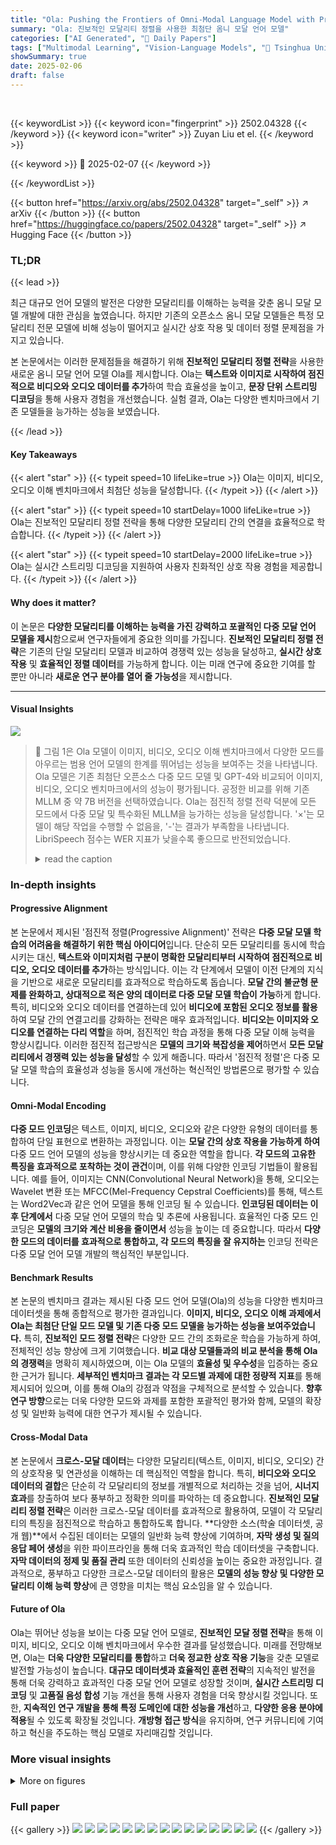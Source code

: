 ```yaml
---
title: "Ola: Pushing the Frontiers of Omni-Modal Language Model with Progressive Modality Alignment"
summary: "Ola: 진보적인 모달리티 정렬을 사용한 최첨단 옴니 모달 언어 모델"
categories: ["AI Generated", "🤗 Daily Papers"]
tags: ["Multimodal Learning", "Vision-Language Models", "🏢 Tsinghua University",]
showSummary: true
date: 2025-02-06
draft: false
---
```


<br>

{{< keywordList >}}
{{< keyword icon="fingerprint" >}} 2502.04328 {{< /keyword >}}
{{< keyword icon="writer" >}} Zuyan Liu et el. {{< /keyword >}}
 
{{< keyword >}} 🤗 2025-02-07 {{< /keyword >}}
 
{{< /keywordList >}}

{{< button href="https://arxiv.org/abs/2502.04328" target="_self" >}}
↗ arXiv
{{< /button >}}
{{< button href="https://huggingface.co/papers/2502.04328" target="_self" >}}
↗ Hugging Face
{{< /button >}}




### TL;DR


{{< lead >}}

최근 대규모 언어 모델의 발전은 다양한 모달리티를 이해하는 능력을 갖춘 옴니 모달 모델 개발에 대한 관심을 높였습니다. 하지만 기존의 오픈소스 옴니 모달 모델들은 특정 모달리티 전문 모델에 비해 성능이 떨어지고 실시간 상호 작용 및 데이터 정렬 문제점을 가지고 있습니다. 

본 논문에서는 이러한 문제점들을 해결하기 위해 **진보적인 모달리티 정렬 전략**을 사용한 새로운 옴니 모달 언어 모델 Ola를 제시합니다. Ola는 **텍스트와 이미지로 시작하여 점진적으로 비디오와 오디오 데이터를 추가**하여 학습 효율성을 높이고, **문장 단위 스트리밍 디코딩**을 통해 사용자 경험을 개선했습니다.  실험 결과, Ola는 다양한 벤치마크에서 기존 모델들을 능가하는 성능을 보였습니다.

{{< /lead >}}


#### Key Takeaways

{{< alert "star" >}}
{{< typeit speed=10 lifeLike=true >}} Ola는 이미지, 비디오, 오디오 이해 벤치마크에서 최첨단 성능을 달성합니다. {{< /typeit >}}
{{< /alert >}}

{{< alert "star" >}}
{{< typeit speed=10 startDelay=1000 lifeLike=true >}} Ola는 진보적인 모달리티 정렬 전략을 통해 다양한 모달리티 간의 연결을 효율적으로 학습합니다. {{< /typeit >}}
{{< /alert >}}

{{< alert "star" >}}
{{< typeit speed=10 startDelay=2000 lifeLike=true >}} Ola는 실시간 스트리밍 디코딩을 지원하여 사용자 친화적인 상호 작용 경험을 제공합니다. {{< /typeit >}}
{{< /alert >}}

#### Why does it matter?
이 논문은 **다양한 모달리티를 이해하는 능력을 가진 강력하고 포괄적인 다중 모달 언어 모델을 제시**함으로써 연구자들에게 중요한 의미를 가집니다. **진보적인 모달리티 정렬 전략**은 기존의 단일 모달리티 모델과 비교하여 경쟁력 있는 성능을 달성하고, **실시간 상호 작용** 및 **효율적인 정렬 데이터**를 가능하게 합니다.  이는 미래 연구에 중요한 기여를 할 뿐만 아니라 **새로운 연구 분야를 열어 줄 가능성**을 제시합니다.

------
#### Visual Insights



![](https://arxiv.org/html/2502.04328/x2.png)

> 🔼 그림 1은 Ola 모델이 이미지, 비디오, 오디오 이해 벤치마크에서 다양한 모드를 아우르는 범용 언어 모델의 한계를 뛰어넘는 성능을 보여주는 것을 나타냅니다. Ola 모델은 기존 최첨단 오픈소스 다중 모드 모델 및 GPT-4와 비교되어 이미지, 비디오, 오디오 벤치마크에서의 성능이 평가됩니다. 공정한 비교를 위해 기존 MLLM 중 약 7B 버전을 선택하였습니다. Ola는 점진적 정렬 전략 덕분에 모든 모드에서 다중 모달 및 특수화된 MLLM을 능가하는 성능을 달성합니다.  '×'는 모델이 해당 작업을 수행할 수 없음을, '-'는 결과가 부족함을 나타냅니다. LibriSpeech 점수는 WER 지표가 낮을수록 좋으므로 반전되었습니다.
> <details>
> <summary>read the caption</summary>
> Figure 1: Ola pushes the frontiers of the omni-modal language model across image, video and audio understanding benchmarks.  We compare Ola with existing state-of-the-art open-sourced multimodal models and GPT-4o on their abilities in mainstream image, video, and audio benchmarks. For fair comparisons, we select around 7B versions of existing MLLMs. Ola can achieve outperforming performance against omni-modal and specialized MLLMs in all modalities thanks to our progressive alignment strategy. “×\times×” indicates that the model is not capable of the task and “−--” indicates the result is lacking. The score for LibriSpeech is inverted as lower is better for the WER metric.
> </details>







### In-depth insights


#### Progressive Alignment
본 논문에서 제시된 '점진적 정렬(Progressive Alignment)' 전략은 **다중 모달 모델 학습의 어려움을 해결하기 위한 핵심 아이디어**입니다. 단순히 모든 모달리티를 동시에 학습시키는 대신, **텍스트와 이미지처럼 구분이 명확한 모달리티부터 시작하여 점진적으로 비디오, 오디오 데이터를 추가**하는 방식입니다. 이는 각 단계에서 모델이 이전 단계의 지식을 기반으로 새로운 모달리티를 효과적으로 학습하도록 돕습니다. **모달 간의 불균형 문제를 완화하고, 상대적으로 적은 양의 데이터로 다중 모달 모델 학습이 가능**하게 합니다. 특히, 비디오와 오디오 데이터를 연결하는데 있어 **비디오에 포함된 오디오 정보를 활용**하여 모달 간의 연결고리를 강화하는 전략은 매우 효과적입니다. **비디오는 이미지와 오디오를 연결하는 다리 역할**을 하며, 점진적인 학습 과정을 통해 다중 모달 이해 능력을 향상시킵니다. 이러한 점진적 접근방식은 **모델의 크기와 복잡성을 제어**하면서 **모든 모달리티에서 경쟁력 있는 성능을 달성**할 수 있게 해줍니다. 따라서 '점진적 정렬'은 다중 모달 모델 학습의 효율성과 성능을 동시에 개선하는 혁신적인 방법론으로 평가할 수 있습니다.

#### Omni-Modal Encoding
**다중 모드 인코딩**은 텍스트, 이미지, 비디오, 오디오와 같은 다양한 유형의 데이터를 통합하여 단일 표현으로 변환하는 과정입니다. 이는 **모달 간의 상호 작용을 가능하게 하여** 다중 모드 언어 모델의 성능을 향상시키는 데 중요한 역할을 합니다.  **각 모드의 고유한 특징을 효과적으로 포착하는 것이 관건**이며, 이를 위해 다양한 인코딩 기법들이 활용됩니다. 예를 들어, 이미지는 CNN(Convolutional Neural Network)을 통해, 오디오는 Wavelet 변환 또는 MFCC(Mel-Frequency Cepstral Coefficients)를 통해, 텍스트는 Word2Vec과 같은 언어 모델을 통해 인코딩 될 수 있습니다.  **인코딩된 데이터는 이후 단계에서**  다중 모달 언어 모델의 학습 및 추론에 사용됩니다. 효율적인 다중 모드 인코딩은 **모델의 크기와 계산 비용을 줄이면서**  성능을 높이는 데 중요합니다. 따라서 **다양한 모드의 데이터를 효과적으로 통합하고, 각 모드의 특징을 잘 유지하는** 인코딩 전략은 다중 모달 언어 모델 개발의 핵심적인 부분입니다.

#### Benchmark Results
본 논문의 벤치마크 결과는 제시된 다중 모드 언어 모델(Ola)의 성능을 다양한 벤치마크 데이터셋을 통해 종합적으로 평가한 결과입니다. **이미지, 비디오, 오디오 이해 과제에서 Ola는 최첨단 단일 모드 모델 및 기존 다중 모드 모델을 능가하는 성능을 보여주었습니다.** 특히, **진보적인 모드 정렬 전략**은 다양한 모드 간의 조화로운 학습을 가능하게 하여, 전체적인 성능 향상에 크게 기여했습니다.  **비교 대상 모델들과의 비교 분석을 통해 Ola의 경쟁력**을 명확히 제시하였으며, 이는 Ola 모델의 **효율성 및 우수성**을 입증하는 중요한 근거가 됩니다.  **세부적인 벤치마크 결과는 각 모드별 과제에 대한 정량적 지표**를 통해 제시되어 있으며, 이를 통해 Ola의 강점과 약점을 구체적으로 분석할 수 있습니다.  **향후 연구 방향**으로는 더욱 다양한 모드와 과제를 포함한 포괄적인 평가와 함께, 모델의 확장성 및 일반화 능력에 대한 연구가 제시될 수 있습니다.

#### Cross-Modal Data
본 논문에서 **크로스-모달 데이터**는 다양한 모달리티(텍스트, 이미지, 비디오, 오디오) 간의 상호작용 및 연관성을 이해하는 데 핵심적인 역할을 합니다.  특히, **비디오와 오디오 데이터의 결합**은 단순히 각 모달리티의 정보를 개별적으로 처리하는 것을 넘어, **시너지 효과**를 창출하여 보다 풍부하고 정확한 의미를 파악하는 데 중요합니다.  **진보적인 모달리티 정렬 전략**은 이러한 크로스-모달 데이터를 효과적으로 활용하여, 모델이 각 모달리티의 특징을 점진적으로 학습하고 통합하도록 합니다.  **다양한 소스(학술 데이터셋, 공개 웹)**에서 수집된 데이터는 모델의 일반화 능력 향상에 기여하며, **자막 생성 및 질의응답 페어 생성**을 위한 파이프라인을 통해 더욱 효과적인 학습 데이터셋을 구축합니다.  **자막 데이터의 정제 및 품질 관리** 또한 데이터의 신뢰성을 높이는 중요한 과정입니다. 결과적으로, 풍부하고 다양한 크로스-모달 데이터의 활용은 **모델의 성능 향상 및 다양한 모달리티 이해 능력 향상**에 큰 영향을 미치는 핵심 요소임을 알 수 있습니다.

#### Future of Ola
Ola는 뛰어난 성능을 보이는 다중 모달 언어 모델로, **진보적인 모달 정렬 전략**을 통해 이미지, 비디오, 오디오 이해 벤치마크에서 우수한 결과를 달성했습니다.  미래를 전망해보면, Ola는 **더욱 다양한 모달리티를 통합**하고 **더욱 정교한 상호 작용 기능**을 갖춘 모델로 발전할 가능성이 높습니다.  **대규모 데이터셋과 효율적인 훈련 전략**의 지속적인 발전을 통해 더욱 강력하고 효과적인 다중 모달 언어 모델로 성장할 것이며, **실시간 스트리밍 디코딩** 및 **고품질 음성 합성** 기능 개선을 통해 사용자 경험을 더욱 향상시킬 것입니다. 또한, **지속적인 연구 개발을 통해 특정 도메인에 대한 성능을 개선**하고, **다양한 응용 분야에 적용**될 수 있도록 확장될 것입니다.  **개방형 접근 방식**을 유지하며,  연구 커뮤니티에 기여하고 혁신을 주도하는 핵심 모델로 자리매김할 것입니다.


### More visual insights

<details>
<summary>More on figures
</summary>


![](https://arxiv.org/html/2502.04328/x3.png)

> 🔼 그림 2는 Ola 모델의 아키텍처를 보여줍니다. Ola는 텍스트, 이미지, 비디오, 오디오를 포함한 다양한 모달리티의 입력을 동시에 처리할 수 있으며, 모든 모달리티에 대한 이해 작업에서 경쟁력 있는 성능을 제공합니다.  텍스트 디토크나이저와 음성 디코더 덕분에 Ola는 사용자 친화적인 실시간 스트리밍 디코딩을 지원하여 텍스트와 음성 출력을 실시간으로 제공합니다.  각 모달리티(텍스트, 이미지, 비디오, 오디오)는 해당 모달리티에 특화된 인코더를 통해 처리된 후, 다중 모달리티 입력을 통합하는 모듈을 거쳐 Ola 언어 모델에 입력됩니다.  Ola 모델은 이 정보를 처리하여 텍스트 또는 음성으로 출력을 생성합니다. 이러한 실시간 처리 기능은 사용자와의 상호 작용을 향상시킵니다.
> <details>
> <summary>read the caption</summary>
> Figure 2: Ola Architecture. Ola supports omni-modal inputs including text, image, video, and audio, capable of processing the inputs simultaneously with competitive performance on understanding tasks for all these modalities. Meanwhile, Ola supports user-friendly real-time streaming decoding for texts and speeches thanks to the text detokenizer and the speech decoder.
> </details>



![](https://arxiv.org/html/2502.04328/x4.png)

> 🔼 그림 3은 다양한 모달리티(이미지, 비디오, 오디오)를 이해하는 능력을 향상시키기 위해 제안된 '점진적 모달리티 정렬(Progressive Modality Alignment)' 전략의 효과를 보여줍니다.  세 가지 주요 작업(이미지 질의응답(Image QA), 비디오 질의응답(Video QA), 자동 음성 인식(ASR))에 대해, 제안된 전략과 두 가지 기준 방법(모든 데이터를 섞어 한꺼번에 학습하는 '직접 혼합(Direct Mixing)', 데이터 불균형을 해소하기 위해 일부 데이터를 과대 샘플링하는 '균형 샘플링(Balanced Sampling)')을 비교 분석합니다. 효율성을 위해 축소된 학습 데이터셋을 사용하였으며, 모델 학습 단계는 동일하게 유지했습니다. 점진적 정렬 전략의 성능을 기준으로 점수를 정규화했고, ASR 작업의 경우 WER(Word Error Rate) 지표의 특성상 낮은 값이 더 좋은 성능을 나타내도록 점수를 반전했습니다.
> <details>
> <summary>read the caption</summary>
> Figure 3: Progressive modality alignment helps to learn better omni-modal models.  We compare our progressive alignment strategy with two baseline training pipelines on Image QA(MMBench [40]), Video QA(VideoMME [21]), and ASR(LibriSpeech [54]): 1) direct mixing where all instruction tuning data is merged and trained in a single stage, and 2) balanced sampling where we upsample certain sources to make the training data more balanced among modalities. The experiment is conducted on a subsampled training set for efficiency and we train models for the same number of steps for fair comparisons. The score is normalized based on the score of progressive alignment to calculate the relative score and the ASR score is inverted as lower is better for the WER metric.
> </details>



![](https://arxiv.org/html/2502.04328/x5.png)

> 🔼 그림 4는 Ola의 점진적 모달리티 정렬 과정을 보여줍니다. 왼쪽 부분은 언어, 비전, 청각 모달리티 간의 관계를 시각적으로 보여줍니다. 음성은 언어와 청각 지식을 연결하는 매개체 역할을 하고, 비디오는 시각 및 청각 정보를 밀접하게 연결하는 다리 역할을 합니다. 따라서, 가장 중요한 모달리티(텍스트와 이미지)부터 시작하여 점진적으로 다른 모달리티(비디오, 오디오)를 추가하는 훈련 전략을 설계했습니다. 또한, 모달리티 간의 관계를 더 잘 포착하기 위해 교차 모달리티 비디오-오디오 데이터를 설계했습니다.  이 그림은 Ola 모델이 단순히 모든 모달리티를 한꺼번에 학습하는 것이 아니라, 텍스트와 이미지 이해라는 기본적인 능력을 먼저 확보한 후, 점진적으로 음성과 비디오 데이터를 추가하여 더욱 강력하고 통합적인 다중 모달리티 이해 능력을 갖추도록 훈련하는 과정을 설명합니다.
> <details>
> <summary>read the caption</summary>
> Figure 4: Illustrations of the Ola Progressive Modality Alignment. We visualize the relationships among modalities in the left part. Speech acts as the connection between language and audio knowledge, while video constructs the bridge with highly relevant visual and audio information. Therefore, we design the progressive alignment training strategy from primary to periphery. Furthermore, we design the cross-modality video-audio data to better capture the relationships among modalities.
> </details>



![](https://arxiv.org/html/2502.04328/x6.png)

> 🔼 그림 5는 음성 및 시각적 이해 과제에 대한 생성 결과를 보여줍니다.  음성 및 비디오 이해에 대한 결과를 보여주고 기존의 비전-언어 모델과 비교하여 다중 모달 Ola의 강력한 능력을 보여줍니다.  구체적으로는, 음성 이해 부분에서는 다양한 감정과 뉘앙스를 담은 음성 데이터를 분석하여 질문에 대한 답변을 생성하는 Ola의 능력을 보여주는 예시가 포함되어 있습니다. 시각적 이해 부분에서는 비디오와 음성 정보를 함께 활용하여 맥락을 파악하고 보다 정확한 정보를 제공하는 Ola의 능력을 기존 모델과 비교하여 제시합니다.  이를 통해 Ola가 단순히 이미지나 음성만을 처리하는 것이 아니라, 이들을 통합적으로 이해하고 활용하여 더욱 풍부하고 정확한 결과를 생성할 수 있음을 강조합니다.
> <details>
> <summary>read the caption</summary>
> Figure 5: Generative results on speech and visual understanding tasks. We illustrate results on speech and video understanding and show the strong ability of omni-modal Ola compared with conventional vision-language models.
> </details>



![](https://arxiv.org/html/2502.04328/x7.png)

> 🔼 그림 6은 Ola 모델의 텍스트 및 오디오 이해 능력을 보여주는 예시들을 보여줍니다.  음악, 음성, 소리 관련 오디오 데이터를 사용하여 Ola 모델이 질문에 대한 답변을 생성하는 과정을 보여줍니다. 각 예시는 오디오 클립, 질문, 그리고 Ola 모델의 응답으로 구성되어 있으며, Ola 모델이 다양한 유형의 오디오 데이터를 정확하게 이해하고, 적절한 답변을 생성하는 능력을 보여줍니다. 이는 모델의 강력한 멀티모달 이해 능력을 시각적으로 보여주는 좋은 예시입니다.
> <details>
> <summary>read the caption</summary>
> Figure 6: Showcases on Text and Audio Understanding.
> </details>



</details>






### Full paper

{{< gallery >}}
<img src="paper_images/1.png" class="grid-w50 md:grid-w33 xl:grid-w25" />
<img src="paper_images/2.png" class="grid-w50 md:grid-w33 xl:grid-w25" />
<img src="paper_images/3.png" class="grid-w50 md:grid-w33 xl:grid-w25" />
<img src="paper_images/4.png" class="grid-w50 md:grid-w33 xl:grid-w25" />
<img src="paper_images/5.png" class="grid-w50 md:grid-w33 xl:grid-w25" />
<img src="paper_images/6.png" class="grid-w50 md:grid-w33 xl:grid-w25" />
<img src="paper_images/7.png" class="grid-w50 md:grid-w33 xl:grid-w25" />
<img src="paper_images/8.png" class="grid-w50 md:grid-w33 xl:grid-w25" />
<img src="paper_images/9.png" class="grid-w50 md:grid-w33 xl:grid-w25" />
<img src="paper_images/10.png" class="grid-w50 md:grid-w33 xl:grid-w25" />
<img src="paper_images/11.png" class="grid-w50 md:grid-w33 xl:grid-w25" />
<img src="paper_images/12.png" class="grid-w50 md:grid-w33 xl:grid-w25" />
<img src="paper_images/13.png" class="grid-w50 md:grid-w33 xl:grid-w25" />
<img src="paper_images/14.png" class="grid-w50 md:grid-w33 xl:grid-w25" />
<img src="paper_images/15.png" class="grid-w50 md:grid-w33 xl:grid-w25" />
{{< /gallery >}}